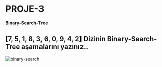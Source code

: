 # PROJE-3
**Binary-Search-Tree**

## [7, 5, 1, 8, 3, 6, 0, 9, 4, 2] **Dizinin Binary-Search-Tree aşamalarını yazınız.**.

![binary-search](https://user-images.githubusercontent.com/93428271/141452368-294e15e8-b0a7-49be-8e9e-4fd05e184edb.png)
